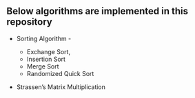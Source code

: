## Below algorithms are implemented in this repository

* Sorting Algorithm - 
	* Exchange Sort, 
	* Insertion Sort
	* Merge Sort
	* Randomized Quick Sort

* Strassen’s Matrix Multiplication
